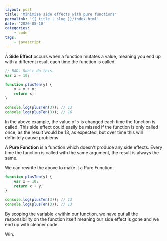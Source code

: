 ```yaml
---
layout: post
title: 'Minimise side effects with pure functions'
permalink: '{{ title | slug }}/index.html'
date: '2020-05-10'
categories:
    - code
tags:
    - javascript
---
```


A **Side Effect** occurs when a function mutates a value, meaning you end up with a different result each time the function is called.

```javascript
// BAD. Don't do this.
var x = 10;

function plusTen(y) {
	x = x + y;
	return x;
}

console.log(plusTen(3)); // 13
console.log(plusTen(3)); // 16
```

In the above example, the value of `x` is changed each time the function is called. This side effect could easily be missed if the function is only called once, as the result would be 13, as expected, but over time this will definitely cause problems.

A **Pure Function** is a function which doesn't produce any side effects. Every time the function is called with the same argument, the result is always the same.

We can rewrite the above to make it a Pure Function.

```javascript
function plusTen(y) {
	var x = 10;
	return x + y;
}

console.log(plusTen(3)); // 13
console.log(plusTen(3)); // 13
```

By scoping the variable `x` within our function, we have put all the responsibility on the function itself meaning our side effect is gone and we end up with cleaner code.

Win.
